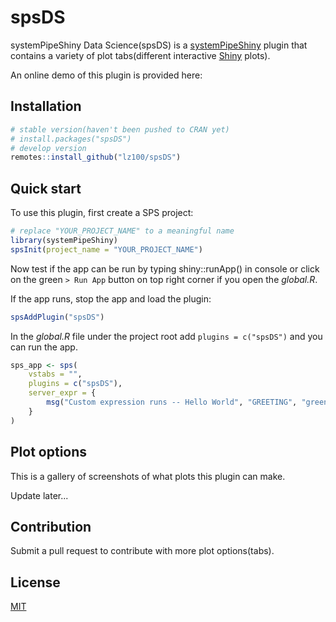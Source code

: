 # spsDS

systemPipeShiny Data Science(spsDS) is a [systemPipeShiny](https://github.com/systemPipeR/systemPipeShiny) 
plugin that contains a variety of plot tabs(different interactive [Shiny](https://shiny.rstudio.com/) plots). 

An online demo of this plugin is provided here:

## Installation

```r
# stable version(haven't been pushed to CRAN yet)
# install.packages("spsDS")
# develop version 
remotes::install_github("lz100/spsDS")
```

## Quick start

To use this plugin, first create a SPS project:

```r
# replace "YOUR_PROJECT_NAME" to a meaningful name
library(systemPipeShiny)
spsInit(project_name = "YOUR_PROJECT_NAME")
```
Now test if the app can be run by typing shiny::runApp() in console or click 
on the green `> Run App` button on top right corner if you open the *global.R*.

If the app runs, stop the app and load the plugin:

```r
spsAddPlugin("spsDS")
```

In the *global.R* file under the project root add `plugins = c("spsDS")` and you 
can run the app. 

```r
sps_app <- sps(
    vstabs = "",
    plugins = c("spsDS"),
    server_expr = {
        msg("Custom expression runs -- Hello World", "GREETING", "green")
    }
)
```
## Plot options
This is a gallery of screenshots of what plots this plugin can make. 

Update later...

## Contribution

Submit a pull request to contribute with more plot options(tabs).

## License 

[MIT](https://github.com/lz100/spsDS/blob/master/LICENSE.md)
